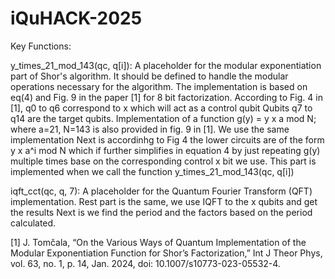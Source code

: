 # iQuHACK-2025
Key Functions:


  y_times_21_mod_143(qc, q[i]): 
  A placeholder for the modular exponentiation part of Shor's algorithm. It should be defined to handle the modular operations necessary for the algorithm.
  The implementation is based on eq(4) and Fig. 9 in the paper [1] for 8 bit factorization.
  According to Fig. 4 in [1], q0 to q6 correspond to x which will act as a control qubit
  Qubits q7 to q14 are the target qubits.
Implementation of a function g(y) = y x a mod N; where a=21, N=143 is also provided in fig. 9 in [1].
 We use the same implementation
 Next is accordinhg to Fig 4 the lower circuits are of the form y x a^i mod N which if further simplifies in equation 4 by just repeating g(y) multiple times base on the corresponding control x bit we use. This part is implemented when we call the function y_times_21_mod_143(qc, q[i])


iqft_cct(qc, q, 7): 
A placeholder for the Quantum Fourier Transform (QFT) implementation.
Rest part is the same, we use IQFT to the x qubits and get the results
Next is we find the period and the factors based on the period calculated.
      
                                





   

  [1] J. Tomčala, “On the Various Ways of Quantum Implementation of the Modular Exponentiation Function for Shor’s Factorization,” Int J Theor Phys, vol. 63, no. 1, p. 14, Jan. 2024,                                     doi: 10.1007/s10773-023-05532-4.
